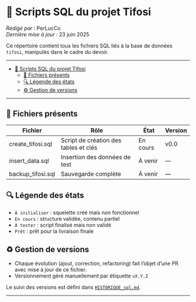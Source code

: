 # 🧮 Scripts SQL du projet Tifosi

_Rédigé par :_ PerLucCo  
_Dernière mise à jour :_ 23 juin 2025  

Ce répertoire contient tous les fichiers SQL liés à la base de données `tifosi`, manipulés dans le cadre du devoir.

---

- [🧮 Scripts SQL du projet Tifosi](#-scripts-sql-du-projet-tifosi)
  - [📂 Fichiers présents](#-fichiers-présents)
  - [🔍 Légende des états](#-légende-des-états)
  - [♻️ Gestion de versions](#️-gestion-de-versions)

---

## 📂 Fichiers présents

| Fichier | Rôle | État | Version |
|--|--|--|--|
| create_tifosi.sql | Script de création des tables et clés | En cours | v0.0 |
| insert_data.sql  | Insertion des données de test | À venir | — |
| backup_tifosi.sql | Sauvegarde complète | À venir | — |

## 🔍 Légende des états

- `À initialiser` : squelette créé mais non fonctionnel
- `En cours` : structure validée, contenu partiel
- `À tester` : script finalisé mais non validé
- `Prêt` : prêt pour la livraison finale

## ♻️ Gestion de versions

- Chaque évolution (ajout, correction, refactoring) fait l’objet d’une PR avec mise à jour de ce fichier.
- Versionnement géré manuellement par étiquette `vX.Y.Z`

Le suivi des versions est défini dans [`HISTORIQUE_sql.md`](HISTORIQUE_sql.md).

---
